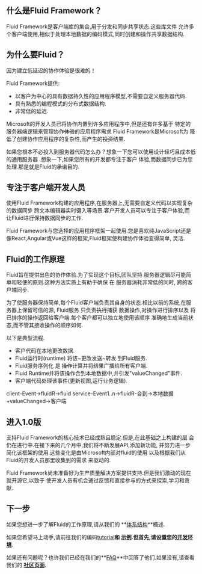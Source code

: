 ## 什么是Fluid Framework？

Fluid Framework是客户端库的集合,用于分发和同步共享状态.这些库文件
允许多个客户端使用,相似于处理本地数据的编码模式,同时创建和操作共享数据结构.

## 为什么要Fluid？

因为建立低延迟的协作体验是很难的！

Fluid Framework提供:

* 以客户为中心的具有数据持久性的应用程序模型,不需要自定义服务器代码.
* 具有熟悉的编程模式的分布式数据结构.
* 非常低的延迟.

Microsoft的开发人员已将协作内置到许多应用程序中,但是还有许多基于
特定的服务器端逻辑来管理协作~~体验~~的应用程序需求
 Fluid Framework是Microsoft为
降低了创建协作应用程序的复杂性,而产生的~~投资~~结果.

如果您根本不必投入到服务器代码怎么办？想象一下您可以使用设计轻巧且成本低的通用服务器
.想象一下,如果您所有的开发都专注于客户
体验,而数据同步已为您处理.那是就是Fluid的~~承诺~~目的.

## 专注于客户端开发人员

使用Fluid Framework构建的应用程序,在服务器上,无需要自定义代码以实现复杂的数据同步
跨文本编辑器实时键入等场景.客户开发人员可以专注于客户体验,而
让Fluid进行保持数据同步的工作.

Fluid Framework与您选择的应用程序框架一起使用.您是喜欢纯JavaScript还是
像React,Angular或Vue这样的框架,Fluid框架使构建协作体验变得简单,
灵活.

## Fluid的工作原理

Fluid旨在提供出色的协作体验.为了实现这个目标,团队坚持
服务器逻辑尽可能简单和轻便的原则.这种方法实质上有助于确保 在 服务器消耗非常低的同时, 跨的客户端同步.

为了使服务器保持简单,每个Fluid客户端负责其自身的状态.相比以前的系统,在服务器上保留可信的源,
Fluid服务 只负责~~执行~~捕获 数据操作,对操作进行排序以及
将已排序的操作返回给客户端.每个客户都可以独立地使用该顺序
准确地生成当前状态,而不管其接收操作的顺序如何.

以下是典型流程.

* 客户代码在本地更改数据.
* Fluid运行时(runtime) 将该~更改发送~转发 到Fluid服务.
* Fluid服务序列化 是 ~~操作~~计算并将结果广播给所有客户端.
* Fluid Runtime并将该操作合到本地数据中,并引发"valueChanged"事件.
* 客户端代码处理该事件(更新视图,运行业务逻辑).

client-Event->fluidR->fluid service-Event1..n->fluidR-合到->本地数据+valueChanged->客户端

## 进入1.0版

支持Fluid Framework的核心技术已经成熟且稳定.但是,在此基础之上构建的层
会仍在进行中.在接下来的几个月中,我们将不断发展API,添加新功能,
并努力进一步简化该框架的使用.这些变化是由Microsoft内部对fluid的使用
以及根据我们从Fluid的开发人员那里收集到的需求 来驱动的.

Fluid Framework尚未准备好为生产质量解决方案提供支持.但是我们激动的现在就开源它,以致于
使开发人员有机会通过反馈和直接参与的方式来探索,学习和贡献.


## 下一步

如果您想进一步了解Fluid的工作原理,请从我们的
**[体系结构](concepts/architecture.md)**概述.

如果您希望马上动手,请前往我们的编码[tutorial](get-started/tutorial.md)**和
**[示例](get-started/examples.md)**.但首先,请设置您的[开发环境](get-started/quick-start.md)**.

如果还有问题呢？也许我们已经在我们的**[FAQ](faq.md)**中回答了他们.如果没有,请查看我们的
**[社区页面](https://fluidframework.com/community/)**.